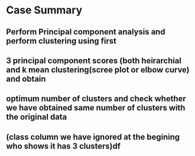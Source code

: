 # Case Summary
## Perform Principal component analysis and perform clustering using first 
## 3 principal component scores (both heirarchial and k mean clustering(scree plot or elbow curve) and obtain 
## optimum number of clusters and check whether we have obtained same number of clusters with the original data 
## (class column we have ignored at the begining who shows it has 3 clusters)df

